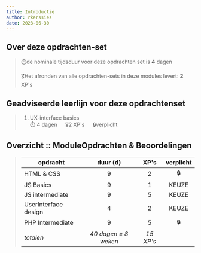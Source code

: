 ```yaml
---
title: Introductie
author: rkerssies
date: 2023-06-30
---
```


## Over deze opdrachten-set
> ⏱️de nominale tijdsduur voor deze opdrachten set is **4** dagen<br>
>
> 🎖️Het afronden van alle opdrachten-sets in deze modules levert: **2** XP's<br>

## Geadviseerde leerlijn voor deze opdrachtenset

> 1. UX-interface basics<br>
> ⏱️ 4 dagen &emsp; 🎖2 XP's &emsp; 🔒verplicht


##  Overzicht :: ModuleOpdrachten & Beoordelingen
> | **opdracht**         |     **duur (d)**     | **XP's**  |   **verplicht**   |
> |----------------------|:--------------------:|:-----------:|:-----------------:|
> | HTML & CSS           |          9           |      2      |        🔒         |
> | JS Basics            |          9           |      1      |       KEUZE       |
> | JS intermediate      |          9           |      5      |       KEUZE       |
> | UserInterface design |          4           |      2      |       KEUZE       |
> | PHP Intermediate     |          9           |      5      |        🔒         |
> | *totalen*            | *40 dagen = 8 weken* | *15 XP's* |                   |

